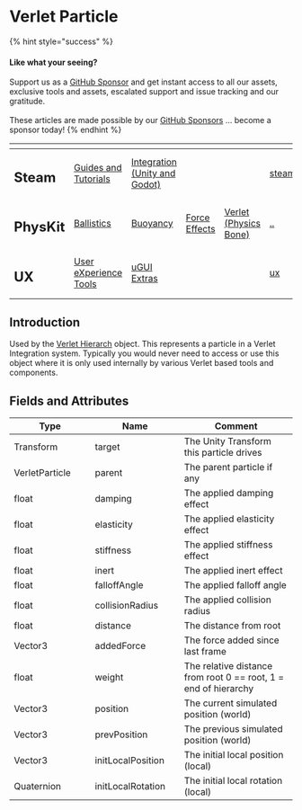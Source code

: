 # Verlet Particle

{% hint style="success" %}
#### Like what your seeing?

Support us as a [GitHub Sponsor](../../../become-a-sponsor/) and get instant access to all our assets, exclusive tools and assets, escalated support and issue tracking and our gratitude.\
\
These articles are made possible by our [GitHub Sponsors](../../../become-a-sponsor/) ... become a sponsor today!
{% endhint %}

<table data-view="cards"><thead><tr><th></th><th></th><th></th><th></th><th></th><th data-hidden data-card-target data-type="content-ref"></th><th data-hidden data-card-cover data-type="files"></th></tr></thead><tbody><tr><td><h2>Steam</h2></td><td><a href="../../../steam/steam.md">Guides and Tutorials</a></td><td><a href="../../steamworks/">Integration (Unity and Godot)</a></td><td></td><td></td><td><a href="../../../steam/steam.md">steam.md</a></td><td><a href="../../../.gitbook/assets/Steamworks Card.png">Steamworks Card.png</a></td></tr><tr><td><h2>PhysKit</h2></td><td><a href="../sample-scenes/fantasy-style-ballistic-simulation.md">Ballistics</a></td><td><a href="../sample-scenes/1-buoyancy-example.md">Buoyancy</a></td><td><a href="../sample-scenes/1-force-effect-fields.md">Force Effects</a></td><td><a href="../sample-scenes/2-verlet-spring-skinned-mesh.md">Verlet (Physics Bone)</a></td><td><a href="../">..</a></td><td><a href="../../../.gitbook/assets/PhysKit Card.png">PhysKit Card.png</a></td></tr><tr><td><h2>UX</h2></td><td><a href="../../ux/learning/core-concepts/">User eXperience Tools</a></td><td><a href="../../ux/learning/ugui-extras/">uGUI Extras</a></td><td></td><td></td><td><a href="../../ux/">ux</a></td><td><a href="../../../.gitbook/assets/Splash Screen (1).png">Splash Screen (1).png</a></td></tr></tbody></table>

## Introduction

Used by the [Verlet Hierarch](verlet-hierarchy.md) object. This represents a particle in a Verlet Integration system. Typically you would never need to access or use this object where it is only used internally by various Verlet based tools and components.

## Fields and Attributes

<table><thead><tr><th width="176.1867087633845">Type</th><th width="173.82668241105068">Name</th><th width="375.82373346952215">Comment</th></tr></thead><tbody><tr><td>Transform</td><td>target</td><td>The Unity Transform this particle drives</td></tr><tr><td>VerletParticle</td><td>parent</td><td>The parent particle if any</td></tr><tr><td>float</td><td>damping</td><td>The applied damping effect</td></tr><tr><td>float</td><td>elasticity</td><td>The applied elasticity effect</td></tr><tr><td>float</td><td>stiffness</td><td>The applied stiffness effect</td></tr><tr><td>float</td><td>inert</td><td>The applied inert effect</td></tr><tr><td>float</td><td>falloffAngle</td><td>The applied falloff angle</td></tr><tr><td>float</td><td>collisionRadius</td><td>The applied collision radius</td></tr><tr><td>float</td><td>distance</td><td>The distance from root</td></tr><tr><td>Vector3</td><td>addedForce</td><td>The force added since last frame</td></tr><tr><td>float</td><td>weight</td><td>The relative distance from root 0 == root, 1 = end of hierarchy</td></tr><tr><td>Vector3</td><td>position</td><td>The current simulated position (world)</td></tr><tr><td>Vector3</td><td>prevPosition</td><td>The previous simulated position (world)</td></tr><tr><td>Vector3</td><td>initLocalPosition</td><td>The initial local position (local)</td></tr><tr><td>Quaternion</td><td>initLocalRotation</td><td>The initial local rotation (local)</td></tr></tbody></table>

